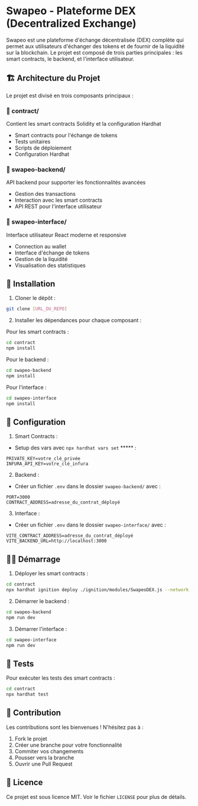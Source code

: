 # Swapeo - Plateforme DEX (Decentralized Exchange)

Swapeo est une plateforme d'échange décentralisée (DEX) complète qui permet aux utilisateurs d'échanger des tokens et de fournir de la liquidité sur la blockchain. Le projet est composé de trois parties principales : les smart contracts, le backend, et l'interface utilisateur.

## 🏗️ Architecture du Projet

Le projet est divisé en trois composants principaux :

### 📁 contract/
Contient les smart contracts Solidity et la configuration Hardhat
- Smart contracts pour l'échange de tokens
- Tests unitaires
- Scripts de déploiement
- Configuration Hardhat

### 📁 swapeo-backend/
API backend pour supporter les fonctionnalités avancées
- Gestion des transactions
- Interaction avec les smart contracts
- API REST pour l'interface utilisateur

### 📁 swapeo-interface/
Interface utilisateur React moderne et responsive
- Connection au wallet
- Interface d'échange de tokens
- Gestion de la liquidité
- Visualisation des statistiques

## 🚀 Installation

1. Cloner le dépôt :
```bash
git clone [URL_DU_REPO]
```

2. Installer les dépendances pour chaque composant :

Pour les smart contracts :
```bash
cd contract
npm install
```

Pour le backend :
```bash
cd swapeo-backend
npm install
```

Pour l'interface :
```bash
cd swapeo-interface
npm install
```

## 🔧 Configuration

1. Smart Contracts :
- Setup des vars avec `npx hardhat vars set` ***** :
```
PRIVATE_KEY=votre_clé_privée
INFURA_API_KEY=votre_clé_infura
```

2. Backend :
- Créer un fichier `.env` dans le dossier `swapeo-backend/` avec :
```
PORT=3000
CONTRACT_ADDRESS=adresse_du_contrat_déployé
```

3. Interface :
- Créer un fichier `.env` dans le dossier `swapeo-interface/` avec :
```
VITE_CONTRACT_ADDRESS=adresse_du_contrat_déployé
VITE_BACKEND_URL=http://localhost:3000
```

## 🏃‍♂️ Démarrage

1. Déployer les smart contracts :
```bash
cd contract
npx hardhat ignition deploy ./ignition/modules/SwapeoDEX.js --network [RÉSEAU]
```

2. Démarrer le backend :
```bash
cd swapeo-backend
npm run dev
```

3. Démarrer l'interface :
```bash
cd swapeo-interface
npm run dev
```

## 🧪 Tests

Pour exécuter les tests des smart contracts :
```bash
cd contract
npx hardhat test
```

## 🤝 Contribution

Les contributions sont les bienvenues ! N'hésitez pas à :
1. Fork le projet
2. Créer une branche pour votre fonctionnalité
3. Commiter vos changements
4. Pousser vers la branche
5. Ouvrir une Pull Request

## 📄 Licence

Ce projet est sous licence MIT. Voir le fichier `LICENSE` pour plus de détails. 